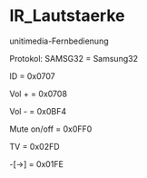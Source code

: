 # IR_Lautstaerke
unitimedia-Fernbedienung 

Protokol: SAMSG32 = Samsung32

ID = 0x0707

Vol + = 0x0708

Vol - = 0x0BF4

Mute on/off = 0x0FF0

TV = 0x02FD

-[->] = 0x01FE
